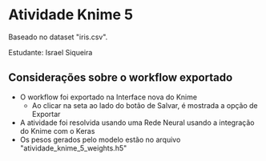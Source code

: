 # Atividade Knime 5

Baseado no dataset "iris.csv".

Estudante: Israel Siqueira

## Considerações sobre o workflow exportado

* O workflow foi exportado na Interface nova do Knime
    * Ao clicar na seta ao lado do botão de Salvar, é mostrada a opção de Exportar
* A atividade foi resolvida usando uma Rede Neural usando a integração do Knime com o Keras
* Os pesos gerados pelo modelo estão no arquivo "atividade_knime_5_weights.h5"
